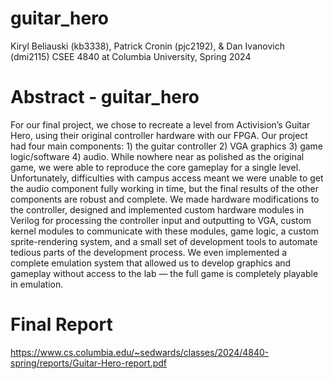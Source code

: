 # guitar_hero
Kiryl Beliauski (kb3338), Patrick Cronin (pjc2192), & Dan Ivanovich (dmi2115)
CSEE 4840 at Columbia University, Spring 2024
# Abstract - guitar_hero
For our final project, we chose to recreate a level from Activision’s Guitar Hero, using
their original controller hardware with our FPGA. Our project had four main components: 1) the
guitar controller 2) VGA graphics 3) game logic/software 4) audio. While nowhere near as
polished as the original game, we were able to reproduce the core gameplay for a single level.
Unfortunately, difficulties with campus access meant we were unable to get the audio component
fully working in time, but the final results of the other components are robust and complete. We
made hardware modifications to the controller, designed and implemented custom hardware
modules in Verilog for processing the controller input and outputting to VGA, custom kernel
modules to communicate with these modules, game logic, a custom sprite-rendering system, and
a small set of development tools to automate tedious parts of the development process. We even
implemented a complete emulation system that allowed us to develop graphics and gameplay
without access to the lab — the full game is completely playable in emulation.

# Final Report
https://www.cs.columbia.edu/~sedwards/classes/2024/4840-spring/reports/Guitar-Hero-report.pdf

